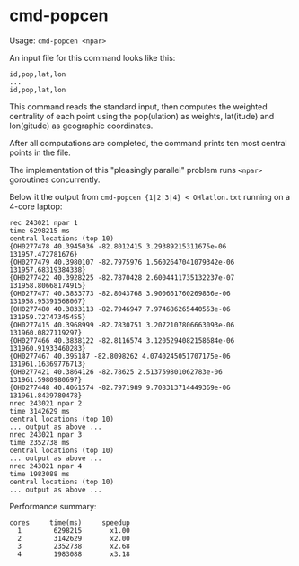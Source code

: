 cmd-popcen
==========

Usage: `cmd-popcen <npar>`

An input file for this command looks like this:

	id,pop,lat,lon
	...
	id,pop,lat,lon

This command reads the standard input, then computes the weighted centrality of each point
using the pop(ulation) as weights, lat(itude) and lon(gitude) as geographic coordinates.

After all computations are completed, the command prints ten most central points in the file.

The implementation of this "pleasingly parallel" problem runs `<npar>` goroutines concurrently.

Below it the output from `cmd-popcen {1|2|3|4} < OHlatlon.txt` running on a 4-core laptop:

	rec 243021 npar 1
	time 6298215 ms
	central locations (top 10) 
	{OH0277478 40.3945036 -82.8012415 3.29389215311675e-06 131957.472781676}
	{OH0277479 40.3980107 -82.7975976 1.5602647041079342e-06 131957.68319384338}
	{OH0277422 40.3928225 -82.7870428 2.6004411735132237e-07 131958.80668174915}
	{OH0277477 40.3833773 -82.8043768 3.900661760269836e-06 131958.95391568067}
	{OH0277480 40.3833113 -82.7946947 7.974686265440553e-06 131959.72747345455}
	{OH0277415 40.3968999 -82.7830751 3.2072107806663093e-06 131960.0827119297}
	{OH0277466 40.3838122 -82.8116574 3.1205294082158684e-06 131960.91933460283}
	{OH0277467 40.395187 -82.8098262 4.0740245051707175e-06 131961.16369776713}
	{OH0277421 40.3864126 -82.78625 2.513759801062783e-06 131961.5980980697}
	{OH0277448 40.4061574 -82.7971989 9.708313714449369e-06 131961.8439780478}
	nrec 243021 npar 2
	time 3142629 ms
	central locations (top 10) 
	... output as above ...
	nrec 243021 npar 3
	time 2352738 ms
	central locations (top 10) 
	... output as above ...
	nrec 243021 npar 4
	time 1983088 ms
	central locations (top 10) 
	... output as above ...

Performance summary:

	cores     time(ms)     speedup
	  1        6298215       x1.00
	  2        3142629       x2.00
	  3        2352738       x2.68
	  4        1983088       x3.18
